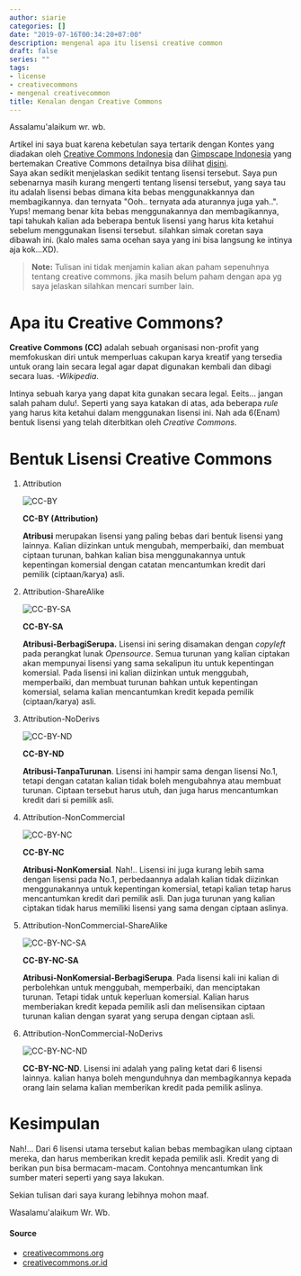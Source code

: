 ```yaml
---
author: siarie
categories: []
date: "2019-07-16T00:34:20+07:00"
description: mengenal apa itu lisensi creative common
draft: false
series: ""
tags:
- license
- creativecommons
- mengenal creativecommon
title: Kenalan dengan Creative Commons
---
```


Assalamu'alaikum wr. wb.

Artikel ini saya buat karena kebetulan saya tertarik dengan Kontes yang diadakan oleh [Creative Commons Indonesia](http://creativecommons.or.id/) dan [Gimpscape Indonesia](https://gimpscape.org/) yang bertemakan Creative Commons detailnya bisa dilihat [disini](https://s.id/aturan-kontes).  
Saya akan sedikit menjelaskan sedikit tentang lisensi tersebut. Saya pun sebenarnya masih kurang mengerti tentang lisensi tersebut, yang saya tau itu adalah lisensi bebas dimana kita bebas menggunakkannya dan membagikannya. dan ternyata "Ooh.. ternyata ada aturannya juga yah..". Yups! memang benar kita bebas menggunakannya dan membagikannya, tapi tahukah kalian ada beberapa bentuk lisensi yang harus kita ketahui sebelum menggunakan lisensi tersebut. silahkan simak coretan saya dibawah ini. (kalo males sama ocehan saya yang ini bisa langsung ke intinya aja kok...XD).

>**Note:** Tulisan ini tidak menjamin kalian akan paham sepenuhnya tentang creative commons. jika masih belum paham dengan apa yg saya jelaskan silahkan mencari sumber lain.

# Apa itu Creative Commons?
**Creative Commons (CC)** adalah sebuah organisasi non-profit yang memfokuskan diri untuk memperluas cakupan karya kreatif yang tersedia untuk orang lain secara legal agar dapat digunakan kembali dan dibagi secara luas. *-Wikipedia*.

Intinya sebuah karya yang dapat kita gunakan secara legal. Eeits... jangan salah paham dulu!. Seperti yang saya katakan di atas, ada beberapa *rule* yang harus kita ketahui dalam menggunakan lisensi ini. Nah ada 6(Enam) bentuk lisensi yang telah diterbitkan oleh *Creative Commons*.

# Bentuk Lisensi Creative Commons

1. Attribution

    ![CC-BY](https://res.cloudinary.com/siarie/image/upload/c_scale,w_150/v1563464222/creative-commons/cc_by_tjwavf.png)

    **CC-BY (Attribution)**

    **Atribusi** merupakan lisensi yang paling bebas dari bentuk lisensi yang lainnya. Kalian diizinkan untuk mengubah, memperbaiki, dan membuat ciptaan turunan, bahkan kalian bisa menggunakannya untuk kepentingan komersial dengan catatan mencantumkan kredit dari pemilik (ciptaan/karya) asli.


2. Attribution-ShareAlike

    ![CC-BY-SA](https://res.cloudinary.com/siarie/image/upload/c_scale,w_150/v1563464222/creative-commons/cc_by-sa_h7nvzn.png)

    **CC-BY-SA**

    **Atribusi-BerbagiSerupa.** Lisensi ini sering disamakan dengan *copyleft* pada perangkat lunak *Opensource*. Semua turunan yang kalian ciptakan akan mempunyai lisensi yang sama sekalipun itu untuk kepentingan komersial. Pada lisensi ini kalian diizinkan untuk menggubah, memperbaiki, dan membuat turunan bahkan untuk kepentingan komersial, selama kalian mencantumkan kredit kepada pemilik (ciptaan/karya) asli.



3. Attribution-NoDerivs

    ![CC-BY-ND](https://res.cloudinary.com/siarie/image/upload/c_scale,w_150/v1563464222/creative-commons/cc_by-nd_fh5oec.png)

    **CC-BY-ND**

    **Atribusi-TanpaTurunan**. Lisensi ini hampir sama dengan lisensi No.1, tetapi dengan catatan kalian tidak boleh mengubahnya atau membuat turunan. Ciptaan tersebut harus utuh, dan juga harus mencantumkan kredit dari si pemilik asli.

4. Attribution-NonCommercial

    ![CC-BY-NC](https://res.cloudinary.com/siarie/image/upload/c_scale,w_150/v1563464222/creative-commons/cc_by-nc_x1b13y.png)

    **CC-BY-NC**

    **Atribusi-NonKomersial**. Nah!.. Lisensi ini juga kurang lebih sama dengan lisensi pada No.1, perbedaannya adalah kalian tidak diizinkan menggunakannya untuk kepentingan komersial, tetapi kalian tetap harus mencantumkan kredit dari pemilik asli. Dan juga turunan yang kalian ciptakan tidak harus memiliki lisensi yang sama dengan ciptaan aslinya.

5. Attribution-NonCommercial-ShareAlike

    ![CC-BY-NC-SA](https://res.cloudinary.com/siarie/image/upload/c_scale,w_150/v1563464222/creative-commons/cc_by-nc-sa_mydq9y.png)

    **CC-BY-NC-SA**

    **Atribusi-NonKomersial-BerbagiSerupa**. Pada lisensi kali ini kalian di perbolehkan untuk menggubah, memperbaiki, dan menciptakan turunan. Tetapi tidak untuk keperluan komersial. Kalian harus memberiakan kredit kepada pemilik asli dan melisensikan ciptaan turunan kalian dengan syarat yang serupa dengan ciptaan asli.

6. Attribution-NonCommercial-NoDerivs

    ![CC-BY-NC-ND](https://res.cloudinary.com/siarie/image/upload/c_scale,w_150/v1563464222/creative-commons/cc_by-nc-nd_hxoinl.png)

    **CC-BY-NC-ND**. Lisensi ini adalah yang paling ketat dari 6 lisensi lainnya. kalian hanya boleh mengunduhnya dan membagikannya kepada orang lain selama kalian memberikan kredit pada pemilik aslinya.

# Kesimpulan
Nah!... Dari 6 lisensi utama tersebut kalian bebas membagikan ulang ciptaan mereka, dan harus memberikan kredit kepada pemilik asli. Kredit yang di berikan pun bisa bermacam-macam. Contohnya mencantumkan link sumber materi seperti yang saya lakukan.

Sekian tulisan dari saya kurang lebihnya mohon maaf.

Wasalamu'alaikum Wr. Wb.

#### Source
* [creativecommons.org](//creativecommons.org/licenses/)
* [creativecommons.or.id](//creativecommons.or.id/lisensi-cc-bahasa-indonesia/)
